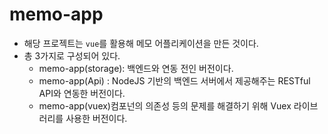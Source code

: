 # memo-app

- 해당 프로젝트는 `vue`를 활용해 메모 어플리케이션을 만든 것이다.
- 총 3가지로 구성되어 있다.
  - memo-app(storage): 백엔드와 연동 전인 버전이다.
  - memo-app(Api) : NodeJS 기반의 백엔드 서버에서 제공해주는 RESTful API와 연동한 버전이다.
  - memo-app(vuex)컴포넌의 의존성 등의 문제를 해결하기 위해 Vuex 라이브러리를 사용한 버전이다.